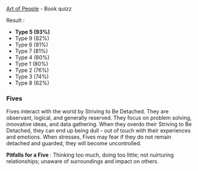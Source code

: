 [Art of People](http://www.artofpeoplebook.com/) - Book quizz

Result :

* **Type 5 (93%)**
* Type 9 (82%)
* Type 6 (81%)
* Type 7 (81%)
* Type 4 (80%)
* Type 1 (80%)
* Type 2 (76%)
* Type 3 (74%)
* Type 8 (62%)

### Fives

Fives interact with the world by Striving to Be Detached. They are observant, logical, and generally reserved. They focus on problem solving, innovative ideas, and data gathering. When they overdo their Striving to Be Detached, they can end up being dull - out of touch with their experiences and emotions. When stresses, Fives may fear if they do not remain detached and guarded, they will become uncontrolled.

**Pitfalls for a Five** : Thinking too much, doing too little; not nuirturing relationships; unaware of surroundings and impact on others.
